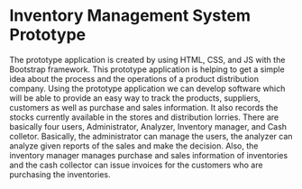 # Inventory Management System Prototype

The prototype application is created by using HTML, CSS, and JS with the Bootstrap framework. This prototype application is helping to get a simple idea about the process and the operations of a product distribution company. Using the prototype application we can develop software which will be able to provide an easy way to track the products, suppliers, customers as well as purchase and sales information. It also records the stocks currently available in the stores and distribution lorries. There are basically four users, Administrator, Analyzer, Inventory manager, and Cash colletor. Basically, the administrator can manage the users, the analyzer can analyze given reports of the sales and make the decision. Also, the inventory manager manages purchase and sales information of inventories and the cash collector can issue invoices for the customers who are purchasing the inventories.
